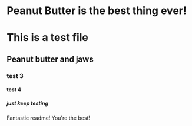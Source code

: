 # Peanut Butter is the best thing ever!

# This is a test file

## Peanut butter and jaws

### test 3

#### test 4 

##### just keep testing 

Fantastic readme! You're the best!
